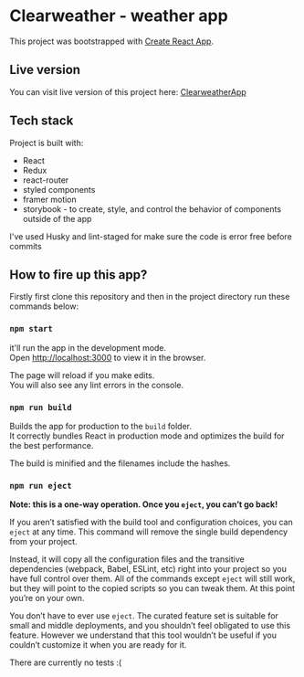 # Clearweather - weather app

This project was bootstrapped with [Create React App](https://github.com/facebook/create-react-app).

## Live version

You can visit live version of this project here: [ClearweatherApp](https://clearweather.netlify.app/)

## Tech stack
Project is built with:
- React
- Redux
- react-router
- styled components
- framer motion
- storybook - to create, style, and control the behavior of components outside of the app

I've used Husky and lint-staged for make sure the code is error free before commits

## How to fire up this app?

Firstly first clone this repository and then in the project directory run these commands below:

### `npm start`

it'll run the app in the development mode.\
Open [http://localhost:3000](http://localhost:3000) to view it in the browser.

The page will reload if you make edits.\
You will also see any lint errors in the console.


### `npm run build`

Builds the app for production to the `build` folder.\
It correctly bundles React in production mode and optimizes the build for the best performance.

The build is minified and the filenames include the hashes.
### `npm run eject`

**Note: this is a one-way operation. Once you `eject`, you can’t go back!**

If you aren’t satisfied with the build tool and configuration choices, you can `eject` at any time. This command will remove the single build dependency from your project.

Instead, it will copy all the configuration files and the transitive dependencies (webpack, Babel, ESLint, etc) right into your project so you have full control over them. All of the commands except `eject` will still work, but they will point to the copied scripts so you can tweak them. At this point you’re on your own.

You don’t have to ever use `eject`. The curated feature set is suitable for small and middle deployments, and you shouldn’t feel obligated to use this feature. However we understand that this tool wouldn’t be useful if you couldn’t customize it when you are ready for it.


There are currently no tests :(